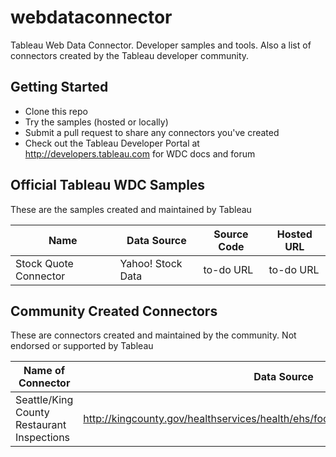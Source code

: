 # webdataconnector

Tableau Web Data Connector.  Developer samples and tools.  Also a list of connectors created by the Tableau developer community.

Getting Started
---------------
* Clone this repo
* Try the samples (hosted or locally)
* Submit a pull request to share any connectors you've created
* Check out the Tableau Developer Portal at http://developers.tableau.com for WDC docs and forum
 

Official Tableau WDC Samples
---------------
These are the samples created and maintained by Tableau

Name     | Data Source   |  Source Code    |  Hosted URL
-------- |  -------- |  -------- |  -------- 
Stock Quote Connector  |  Yahoo! Stock Data  | to-do URL  |  to-do URL

Community Created Connectors
---------------
These are connectors created and maintained by the community.  Not endorsed or supported by Tableau

Name of Connector     | Data Source   |  Author   |   Source Code    |  Hosted URL
-------- |  -------- |  -------- |  --------  | ---------
Seattle/King County Restaurant Inspections  |  http://kingcounty.gov/healthservices/health/ehs/foodsafety/inspections/system.aspx  | [Ben Lower](https://github.com/benlower)  |  https://github.com/benlower/tableau-wdc-kcfoodinspection  |  http://benlower.github.io/tableau-wdc-kcfoodinspection/foodInspectionWDC.html
